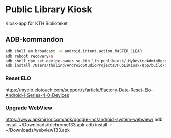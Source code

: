 # Public Library Kiosk
Kiosk-app för KTH Biblioteket

## ADB-kommandon
``` bash
adb shell am broadcast -a android.intent.action.MASTER_CLEAR
adb reboot recovery\n
adb shell dpm set-device-owner se.kth.lib.publikiosk/.MyDeviceAdminReceiver
adb install /Users/tholind/AndroidStudioProjects/PubLiKiosk/app/build/outputs/apk/debug/app-debug.apk
```

### Reset ELO
https://myelo.elotouch.com/support/s/article/Factory-Data-Reset-Elo-Android-I-Series-4-0-Devices

### Upgrade WebView
https://www.apkmirror.com/apk/google-inc/android-system-webview/
adb install ~/Downloads/trichrome133.apk
adb install -r ~/Downloads/webview133.apk